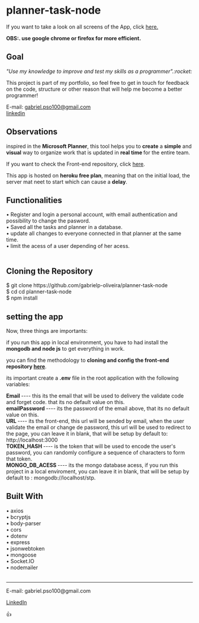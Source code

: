 # planner-task-node
 
<p> If you want to take a look on all screens of the App, click <a href="#" target="_blank">here.</a></p>
<p><strong>OBS:. use google chrome or firefox for more efficient.</strong></p>
<h2>Goal</h2> 
<p><i>"Use my knowledge to improve and test my skills as a programmer".:rocket:</i></p>

<p>This project is part of my portfolio, so feel free to get in touch for feedback on the code, structure or other reason that will help me become a better programmer!</p>

<span>E-mail: <a>gabriel.pso100@gmail.com</a ></span><br>
<span><a target="_blank" href="https://www.linkedin.com/in/gabriel-97-oliveira">linkedin</a></span><br>

<h2>Observations</h2>
<Strong></strong>
<p>inspired in the <Strong>Microsoft Planner</strong>, this tool helps you to <Strong>create</strong> a <Strong>simple</strong> and <Strong>visual</strong> way to organize work that is updated in <Strong>real time </strong>for the entire team.</p>

<p>If you want to check the Front-end repository, click <a target="_blank" href="https://github.com/gabrielp-oliveira/planner-task"> here</a>.</p>

<p>
This app is hosted on <strong>heroku free plan</strong>, meaning that on the initial load, the server mat neet to start which can cause a <strong>delay</strong>.
</p>

	
<h2>Functionalities</h2>
• Register and login a personal account, with email authentication and possibility to change the pasword.<br>
• Saved all the tasks and planner in a database.<br>
• update all changes to everyone connected in that planner at the same time.<br>
• limit the acess of a user depending of her acess.<br><br>

<h2>Cloning the Repository</h2>
<span>$ git clone https://github.com/gabrielp-oliveira/planner-task-node</span><br>
<span>$ cd cd planner-task-node</span><br>
<span>$ npm install</span>
<br>

<h2>setting the app</h2>
Now, three things are importants:<br>
<p>if you run this app in local environment, you have to had install the <strong>mongodb and node js</strong>  to get everything in work.</p>
<p>you can find the methodology to <strong>cloning and config the front-end repository <a target="_blank" href="https://github.com/gabrielp-oliveira/planner-task"> here</a></strong>.</p>

<p>its important create a <strong>.env</strong>  file in the root application with the following variables:<p>

<strong>Email </strong> <i>---- </i>this its the email that will be used to delivery the validate code and forget code. that its no default value on this.<br>
<strong>emailPassword </strong> <i>---- </i>its the password of the email above, that its no default value on this.<br>
<strong>URL </strong> <i>---- </i>its the front-end, this url will be sended by email, when the user validate the email or change de password, this url will be used to redirect to the page, you can leave it in blank, that will be setup by default to: http://localhost:3000<br>
<strong>TOKEN_HASH </strong> <i>---- </i>is the token that will be used to encode the user's password, you can randomly configure a sequence of characters to form that token.<br>
<strong>MONGO_DB_ACESS </strong> <i>---- </i>its the mongo database acess, if you run this project in a local enviroment, you can leave it in blank, that will be setup by default to : mongodb://localhost/stp.<br>




<h2>Built With</h2>
<span>• axios </span><br>
<span>• bcryptjs </span><br>
<span>• body-parser</span><br>
<span>• cors</span><br>
<span>• dotenv</span><br>
<span>• express</span><br>
<span>• jsonwebtoken</span><br>
<span>• mongoose</span><br>
<span>• Socket.IO</span><br>
<span>• nodemailer</span><br><br>

<hr>
<span>E-mail: <a>gabriel.pso100@gmail.com</a ></span><br>

<span><a href ="http://www.linkedin.com/in/gabriel-97-oliveira" target="_blank">LinkedIn</a> </span><br>

:thumbsup:
 